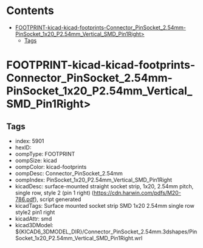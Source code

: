 



Contents
========

* [FOOTPRINT-kicad-kicad-footprints-Connector_PinSocket_2.54mm-PinSocket_1x20_P2.54mm_Vertical_SMD_Pin1Right>](#footprint-kicad-kicad-footprints-connector_pinsocket_254mm-pinsocket_1x20_p254mm_vertical_smd_pin1right)
	* [Tags](#tags)

# FOOTPRINT-kicad-kicad-footprints-Connector_PinSocket_2.54mm-PinSocket_1x20_P2.54mm_Vertical_SMD_Pin1Right>

## Tags

- index: 5901
- hexID: 
- oompType: FOOTPRINT
- oompSize: kicad
- oompColor: kicad-footprints
- oompDesc: Connector_PinSocket_2.54mm
- oompIndex: PinSocket_1x20_P2.54mm_Vertical_SMD_Pin1Right
- kicadDesc: surface-mounted straight socket strip, 1x20, 2.54mm pitch, single row, style 2 (pin 1 right) (https://cdn.harwin.com/pdfs/M20-786.pdf), script generated
- kicadTags: Surface mounted socket strip SMD 1x20 2.54mm single row style2 pin1 right
- kicadAttr: smd
- kicad3DModel: ${KICAD6_3DMODEL_DIR}/Connector_PinSocket_2.54mm.3dshapes/PinSocket_1x20_P2.54mm_Vertical_SMD_Pin1Right.wrl

